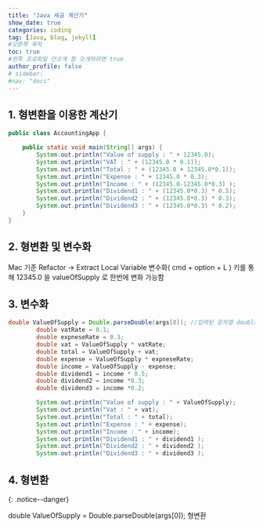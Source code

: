 ```yaml
---
title: "Java 세금 계산기"
show_date: true
categories: coding
tag: [Java, blog, jekyll]
#오른쪽 목차
toc: true
#왼쪽 프로파일 안오게 함 오게하려면 true
author_profile: false
# sidebar:
#nav: "docs"
---
```


## 1. 형변환을 이용한 계산기

```java
public class AccountingApp {

	public static void main(String[] args) {
		System.out.println("Value of supply : " + 12345.0);
		System.out.println("VAT : " + (12345.0 * 0.1));
		System.out.println("Total : " + (12345.0 + 12345.0*0.1));
		System.out.println("Expense : " + 12345.0 * 0.3);
		System.out.println("Income : " + (12345.0-12345.0*0.3) );
		System.out.println("Dividend1 : " + (12345.0*0.3) * 0.5);
		System.out.println("Dividend2 : " + (12345.0*0.3) * 0.3);
		System.out.println("Dividend3 : " + (12345.0*0.3) * 0.2);
	}
}
```

## 2. 형변환 및 변수화

Mac 기준 Refactor -> Extract Local Variable 변수화( cmd + option + L ) 키를 통해
12345.0 을 valueOfSupply 로 한번에 변화 가능함

## 3. 변수화

```java
double ValueOfSupply = Double.parseDouble(args[0]); //입력된 문자열 double형 변환
		double vatRate = 0.1;
		double expneseRate = 0.3;
		double vat = ValueOfSupply * vatRate;
		double total = ValueOfSupply + vat;
		double expense = ValueOfSupply * expneseRate;
		double income = ValueOfSupply - expense;
		double dividend1 = income * 0.5;
		double dividend2 = income *0.3;
		double dividend3 = income *0.2;

		System.out.println("Value of supply : " + ValueOfSupply);
		System.out.println("Vat : " + vat);
		System.out.println("Total : " + total);
		System.out.println("Expense : " + expense);
		System.out.println("Income : " + income);
		System.out.println("Dividend1 : " + dividend1 );
		System.out.println("Dividend2 : " + dividend2 );
		System.out.println("Dividend3 : " + dividend3 );
```

## 4. 형변환

{: .notice--danger}

<div class="notice--success">
double ValueOfSupply = Double.parseDouble(args[0]); 형변환
</div>

